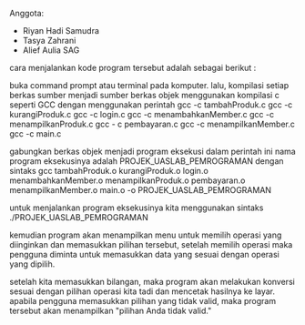 Anggota:
- Riyan Hadi Samudra
- Tasya Zahrani
- Alief Aulia SAG

cara menjalankan kode program tersebut adalah sebagai berikut :

buka command prompt atau terminal pada komputer.
lalu, kompilasi setiap berkas sumber menjadi sumber berkas objek menggunakan kompilasi c seperti GCC dengan menggunakan perintah
gcc -c tambahProduk.c
gcc -c kurangiProduk.c
gcc -c login.c
gcc -c menambahkanMember.c
gcc -c menampilkanProduk.c
gcc - c pembayaran.c
gcc -c menampilkanMember.c
gcc -c main.c

gabungkan berkas objek menjadi program eksekusi dalam perintah ini nama program eksekusinya adalah PROJEK_UASLAB_PEMROGRAMAN dengan sintaks gcc tambahProduk.o kurangiProduk.o login.o menambahkanMember.o menampilkanProduk.o pembayaran.o menampilkanMember.o main.o -o PROJEK_UASLAB_PEMROGRAMAN

untuk menjalankan program eksekusinya kita menggunakan sintaks ./PROJEK_UASLAB_PEMROGRAMAN

kemudian program akan menampilkan menu untuk memilih operasi yang diinginkan dan memasukkan pilihan tersebut, setelah memilih operasi maka pengguna diminta untuk memasukkan data yang sesuai dengan operasi yang dipilih.

setelah kita memasukkan bilangan, maka program akan melakukan konversi sesuai dengan pilihan operasi kita tadi dan mencetak hasilnya ke layar.
apabila pengguna memasukkan pilihan yang tidak valid, maka program tersebut akan menampilkan "pilihan Anda tidak valid."
